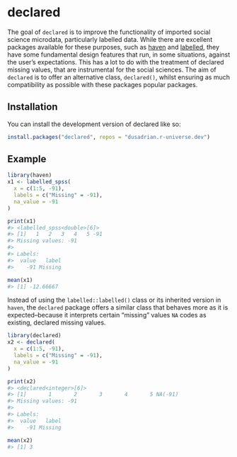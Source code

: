 
<!-- README.md is generated from README.Rmd. Please edit that file -->

# declared

<!-- badges: start -->
<!-- badges: end -->

The goal of `declared` is to improve the functionality of imported
social science microdata, particularly labelled data. While there are
excellent packages available for these purposes, such as
[haven](https://haven.tidyverse.org/) and
[labelled](http://larmarange.github.io/labelled/), they have some
fundamental design features that run, in some situations, against the
user’s expectations. This has a lot to do with the treatment of declared
missing values, that are instrumental for the social sciences. The aim
of `declared` is to offer an alternative class, `declared()`, whilst
ensuring as much compatibility as possible with these packages popular
packages.

## Installation

You can install the development version of declared like so:

``` r
install.packages("declared", repos = "dusadrian.r-universe.dev")
```

## Example

``` r
library(haven)
x1 <- labelled_spss(
  x = c(1:5, -91),
  labels = c("Missing" = -91),
  na_value = -91
)

print(x1)
#> <labelled_spss<double>[6]>
#> [1]   1   2   3   4   5 -91
#> Missing values: -91
#> 
#> Labels:
#>  value   label
#>    -91 Missing

mean(x1)
#> [1] -12.66667
```

Instead of using the `labelled::labelled()` class or its inherited
version in `haven`, the `declared` package offers a similar class that
behaves more as it is expected–because it interprets certain “missing”
values `NA` codes as existing, declared missing values.

``` r
library(declared)
x2 <- declared(
  x = c(1:5, -91),
  labels = c("Missing" = -91),
  na_value = -91
)

print(x2)
#> <declared<integer>[6]>
#> [1]       1       2       3       4       5 NA(-91)
#> Missing values: -91
#> 
#> Labels:
#>  value   label
#>    -91 Missing

mean(x2)
#> [1] 3
```
